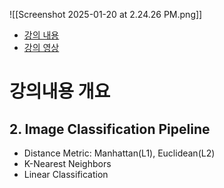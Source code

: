 ![[Screenshot 2025-01-20 at 2.24.26 PM.png]]
- [강의 내용](https://cs231n.stanford.edu/2017/syllabus.html)
- [강의 영상](https://www.youtube.com/playlist?list=PL3FW7Lu3i5JvHM8ljYj-zLfQRF3EO8sYv)

# 강의내용 개요
## 2. Image Classification Pipeline
* Distance Metric: Manhattan(L1), Euclidean(L2)
* K-Nearest Neighbors 
* Linear Classification